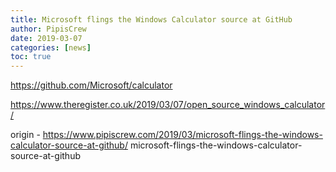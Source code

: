 ```yaml
---
title: Microsoft flings the Windows Calculator source at GitHub
author: PipisCrew
date: 2019-03-07
categories: [news]
toc: true
---
```


https://github.com/Microsoft/calculator

https://www.theregister.co.uk/2019/03/07/open_source_windows_calculator/

origin - https://www.pipiscrew.com/2019/03/microsoft-flings-the-windows-calculator-source-at-github/ microsoft-flings-the-windows-calculator-source-at-github